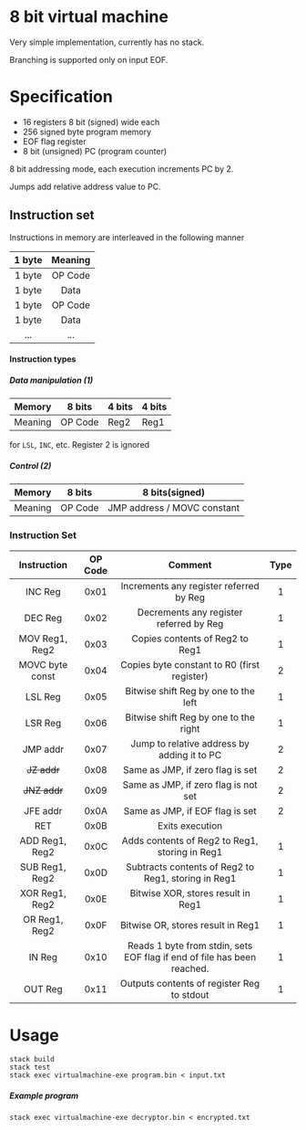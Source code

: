 # 8 bit virtual machine

Very simple implementation, currently has no stack.

Branching is supported only on input EOF.

# Specification

* 16 registers 8 bit (signed) wide each
* 256 signed byte program memory
* EOF flag register
* 8 bit (unsigned) PC (program counter)

8 bit addressing mode, each execution increments PC by 2. 

Jumps add relative address value to PC.

## Instruction set

Instructions in memory are interleaved in the following manner

| 1 byte | Meaning |
|:------:|:-------:|
| 1 byte | OP Code |
| 1 byte |   Data  |
| 1 byte | OP Code |
| 1 byte |   Data  |
|   ...  |   ...   |

#### Instruction types

##### Data manipulation (1)
| Memory  | 8 bits  | 4 bits | 4 bits |
|:-------:|---------|--------|--------|
| Meaning | OP Code |  Reg2  |  Reg1  |

for `LSL`, `INC`, etc. Register 2 is ignored

##### Control (2)

| Memory  | 8 bits  |      8 bits(signed)          |
|:-------:|---------|------------------------------|
| Meaning | OP Code | JMP address / MOVC constant  |

### Instruction Set

|   Instruction   | OP Code |                                 Comment                                 | Type |
|:---------------:|:-------:|:-----------------------------------------------------------------------:|:----:|
|     INC Reg     |   0x01  | Increments any register referred by Reg                                 |   1  |
|     DEC Reg     |   0x02  | Decrements any register referred by Reg                                 |   1  |
|  MOV Reg1, Reg2 |   0x03  | Copies contents of Reg2 to Reg1                                         |   1  |
| MOVC byte const |   0x04  | Copies byte constant to R0 (first register)                             |   2  |
|     LSL Reg     |   0x05  | Bitwise shift Reg by one to the left                                    |   1  |
|     LSR Reg     |   0x06  | Bitwise shift Reg by one to the right                                   |   1  |
|     JMP addr    |   0x07  | Jump to relative address by adding it to PC                             |   2  |
|     ~~JZ addr~~     |   0x08  | Same as JMP, if zero flag is set                                        |   2  |
|     ~~JNZ addr~~    |   0x09  | Same as JMP, if zero flag is not set                                    |   2  |
|     JFE addr    |   0x0A  | Same as JMP, if EOF flag is set                                         |   2  |
|       RET       |   0x0B  | Exits execution                                                         |      |
|  ADD Reg1, Reg2 |   0x0C  | Adds contents of Reg2 to Reg1, storing in Reg1                          |   1  |
|  SUB Reg1, Reg2 |   0x0D  | Subtracts contents of Reg2 to Reg1, storing in Reg1                     |   1  |
|  XOR Reg1, Reg2 |   0x0E  | Bitwise XOR, stores result in Reg1                                      |   1  |
|  OR Reg1, Reg2  |   0x0F  | Bitwise OR, stores result in Reg1                                       |   1  |
|      IN Reg     |   0x10  | Reads 1 byte from stdin, sets EOF flag if end of file has been reached. |   1  |
|     OUT Reg     |   0x11  | Outputs contents of register Reg to stdout                              |   1  |

# Usage

```
stack build
stack test
stack exec virtualmachine-exe program.bin < input.txt
```

##### Example program

```
stack exec virtualmachine-exe decryptor.bin < encrypted.txt
```
